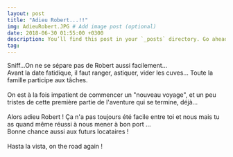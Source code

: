 ```yaml
---
layout: post
title: "Adieu Robert...!!"
img: AdieuRobert.JPG # Add image post (optional)
date: 2018-06-30 01:55:00 +0300
description: You’ll find this post in your `_posts` directory. Go ahead and edit it and re-build the site to see your changes. # Add post description (optional)
tag: 
---
```

<p> 
Sniff...On ne se sépare pas de Robert aussi facilement...<br/>
Avant la date fatidique, il faut ranger, astiquer, vider les cuves...
Toute la famille participe aux tâches. 
<br/><br/>
On est à la fois impatient
de commencer un "nouveau voyage", et un peu tristes de cette première 
partie de l'aventure qui se termine, déjà...
<br/><br/>
Alors adieu Robert ! Ça n'a pas toujours été facile entre toi et nous mais tu
as quand même réussi à nous mener à bon port ...<br/>
Bonne chance aussi aux futurs locataires !
<br/><br/>
Hasta la vista, on the road again !
</p>

<img class="" src="{{site.baseurl}}/assets/img/AdieuRobert/P1.JPG" alt=""><br/><br/><br/>
<img class="" src="{{site.baseurl}}/assets/img/AdieuRobert/P2.JPG" alt=""><br/><br/><br/>
<img class="Rot270" src="{{site.baseurl}}/assets/img/AdieuRobert/P3.JPG" alt=""><br/><br/><br/>
<img class="Rot90" src="{{site.baseurl}}/assets/img/AdieuRobert/P4.JPG" alt=""><br/><br/><br/>
